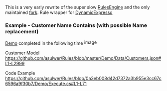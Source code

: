 This is a very early rewrite of the super slow [RulesEngine](https://github.com/microsoft/RulesEngine) and the only maintained [fork](https://github.com/asulwer/RulesEngine).  Rule wrapper for [DynamicExpresso](https://github.com/dynamicexpresso/DynamicExpresso)

### Example - Customer Name Contains (with possible Name replacement)

[Demo](https://github.com/asulwer/Rules/blob/master/Demo/Execute.cs) completed in the following time <img width="205" height="17" alt="image" src="https://github.com/user-attachments/assets/956752fc-f5bd-4679-961c-d65e16fecc04" />

Customer Model
https://github.com/asulwer/Rules/blob/master/Demo/Data/Customers.json#L1-L2999

Code Example
https://github.com/asulwer/Rules/blob/0a3eb008d42d7372a3b955e3cc67c6596a9f30b7/Demo/Execute.cs#L1-L71